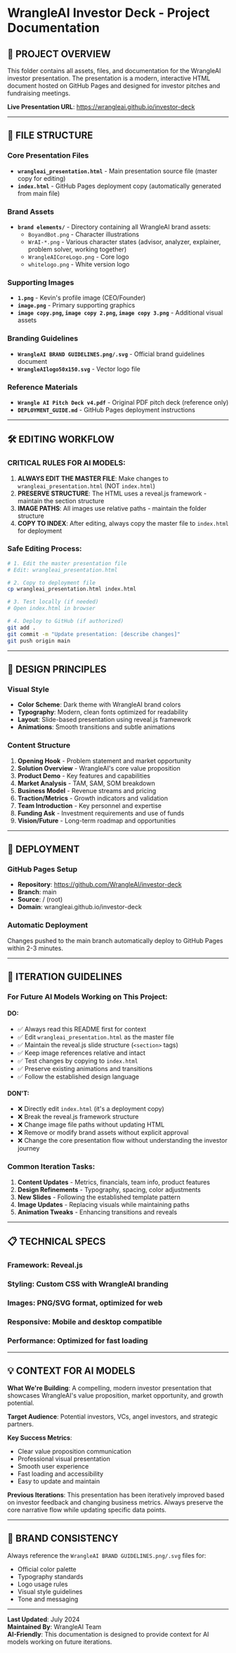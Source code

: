 # WrangleAI Investor Deck - Project Documentation

## 🎯 **PROJECT OVERVIEW**
This folder contains all assets, files, and documentation for the WrangleAI investor presentation. The presentation is a modern, interactive HTML document hosted on GitHub Pages and designed for investor pitches and fundraising meetings.

**Live Presentation URL**: https://wrangleai.github.io/investor-deck

---

## 📁 **FILE STRUCTURE**

### **Core Presentation Files**
- **`wrangleai_presentation.html`** - Main presentation source file (master copy for editing)
- **`index.html`** - GitHub Pages deployment copy (automatically generated from main file)

### **Brand Assets**
- **`brand elements/`** - Directory containing all WrangleAI brand assets:
  - `BoyandBot.png` - Character illustrations
  - `WrAI-*.png` - Various character states (advisor, analyzer, explainer, problem solver, working together)
  - `WrangleAICoreLogo.png` - Core logo
  - `whitelogo.png` - White version logo

### **Supporting Images**
- **`1.png`** - Kevin's profile image (CEO/Founder)
- **`image.png`** - Primary supporting graphics
- **`image copy.png`, `image copy 2.png`, `image copy 3.png`** - Additional visual assets

### **Branding Guidelines**
- **`WrangleAI BRAND GUIDELINES.png/.svg`** - Official brand guidelines document
- **`WrangleAIlogo50x150.svg`** - Vector logo file

### **Reference Materials**
- **`Wrangle AI Pitch Deck v4.pdf`** - Original PDF pitch deck (reference only)
- **`DEPLOYMENT_GUIDE.md`** - GitHub Pages deployment instructions

---

## 🛠️ **EDITING WORKFLOW**

### **CRITICAL RULES FOR AI MODELS:**

1. **ALWAYS EDIT THE MASTER FILE**: Make changes to `wrangleai_presentation.html` (NOT `index.html`)
2. **PRESERVE STRUCTURE**: The HTML uses a reveal.js framework - maintain the section structure
3. **IMAGE PATHS**: All images use relative paths - maintain the folder structure
4. **COPY TO INDEX**: After editing, always copy the master file to `index.html` for deployment

### **Safe Editing Process:**
```bash
# 1. Edit the master presentation file
# Edit: wrangleai_presentation.html

# 2. Copy to deployment file
cp wrangleai_presentation.html index.html

# 3. Test locally (if needed)
# Open index.html in browser

# 4. Deploy to GitHub (if authorized)
git add .
git commit -m "Update presentation: [describe changes]"
git push origin main
```

---

## 🎨 **DESIGN PRINCIPLES**

### **Visual Style**
- **Color Scheme**: Dark theme with WrangleAI brand colors
- **Typography**: Modern, clean fonts optimized for readability
- **Layout**: Slide-based presentation using reveal.js framework
- **Animations**: Smooth transitions and subtle animations

### **Content Structure**
1. **Opening Hook** - Problem statement and market opportunity
2. **Solution Overview** - WrangleAI's core value proposition
3. **Product Demo** - Key features and capabilities
4. **Market Analysis** - TAM, SAM, SOM breakdown
5. **Business Model** - Revenue streams and pricing
6. **Traction/Metrics** - Growth indicators and validation
7. **Team Introduction** - Key personnel and expertise
8. **Funding Ask** - Investment requirements and use of funds
9. **Vision/Future** - Long-term roadmap and opportunities

---

## 🚀 **DEPLOYMENT**

### **GitHub Pages Setup**
- **Repository**: https://github.com/WrangleAI/investor-deck
- **Branch**: main
- **Source**: / (root)
- **Domain**: wrangleai.github.io/investor-deck

### **Automatic Deployment**
Changes pushed to the main branch automatically deploy to GitHub Pages within 2-3 minutes.

---

## 🔄 **ITERATION GUIDELINES**

### **For Future AI Models Working on This Project:**

#### **DO:**
- ✅ Always read this README first for context
- ✅ Edit `wrangleai_presentation.html` as the master file
- ✅ Maintain the reveal.js slide structure (`<section>` tags)
- ✅ Keep image references relative and intact
- ✅ Test changes by copying to `index.html`
- ✅ Preserve existing animations and transitions
- ✅ Follow the established design language

#### **DON'T:**
- ❌ Directly edit `index.html` (it's a deployment copy)
- ❌ Break the reveal.js framework structure
- ❌ Change image file paths without updating HTML
- ❌ Remove or modify brand assets without explicit approval
- ❌ Change the core presentation flow without understanding the investor journey

### **Common Iteration Tasks:**
1. **Content Updates** - Metrics, financials, team info, product features
2. **Design Refinements** - Typography, spacing, color adjustments
3. **New Slides** - Following the established template pattern
4. **Image Updates** - Replacing visuals while maintaining paths
5. **Animation Tweaks** - Enhancing transitions and reveals

---

## 📋 **TECHNICAL SPECS**

### **Framework**: Reveal.js
### **Styling**: Custom CSS with WrangleAI branding
### **Images**: PNG/SVG format, optimized for web
### **Responsive**: Mobile and desktop compatible
### **Performance**: Optimized for fast loading

---

## 💡 **CONTEXT FOR AI MODELS**

**What We're Building**: A compelling, modern investor presentation that showcases WrangleAI's value proposition, market opportunity, and growth potential.

**Target Audience**: Potential investors, VCs, angel investors, and strategic partners.

**Key Success Metrics**: 
- Clear value proposition communication
- Professional visual presentation
- Smooth user experience
- Fast loading and accessibility
- Easy to update and maintain

**Previous Iterations**: This presentation has been iteratively improved based on investor feedback and changing business metrics. Always preserve the core narrative flow while updating specific data points.

---

## 🎯 **BRAND CONSISTENCY**

Always reference the `WrangleAI BRAND GUIDELINES.png/.svg` files for:
- Official color palette
- Typography standards  
- Logo usage rules
- Visual style guidelines
- Tone and messaging

---

**Last Updated**: July 2024  
**Maintained By**: WrangleAI Team  
**AI-Friendly**: This documentation is designed to provide context for AI models working on future iterations. 